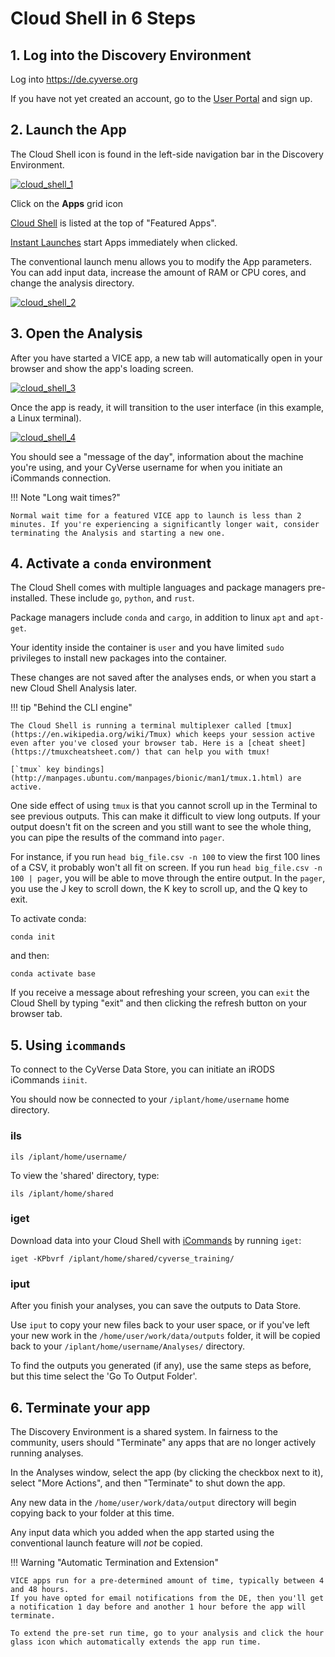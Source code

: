 # Cloud Shell in 6 Steps

## 1. Log into the Discovery Environment

Log into <https://de.cyverse.org>

If you have not yet created an account, go to the [User Portal](https://user.cyverse.org) and sign up.

## 2. Launch the App

The Cloud Shell icon is found in the left-side navigation bar in the Discovery Environment.

[![cloud_shell_1]][cloud_shell_1]

  [cloud_shell_1]: ../../assets/de/cloud_shell_1.png

Click on the **Apps** grid icon

[Cloud Shell](https://de.cyverse.org/apps/de/5f2f1824-57b3-11ec-8180-008cfa5ae621/launch) is listed at the top of "Featured Apps".

[Instant Launches](https://de.cyverse.org/instantlaunches) start Apps immediately when clicked.

The conventional launch menu allows you to modify the App parameters. You can add input data, increase the amount of RAM or CPU cores, and change the analysis directory.

[![cloud_shell_2]][cloud_shell_2]

  [cloud_shell_2]: ../../assets/de/cloud_shell_2.png

## 3. Open the Analysis

After you have started a VICE app, a new tab will automatically open in your browser and show the app's loading screen.

[![cloud_shell_3]][cloud_shell_3]

  [cloud_shell_3]: ../../assets/de/cloud_shell_3.png
  
Once the app is ready, it will transition to the user interface (in this example, a Linux terminal).

[![cloud_shell_4]][cloud_shell_4]

  [cloud_shell_4]: ../../assets/de/cloud_shell_4.png
  
You should see a "message of the day", information about the machine you're using, and your CyVerse username for when you initiate
an iCommands connection.

!!! Note "Long wait times?"
  
    Normal wait time for a featured VICE app to launch is less than 2 minutes. If you're experiencing a significantly longer wait, consider terminating the Analysis and starting a new one.

## 4. Activate a `conda` environment

The Cloud Shell comes with multiple languages and package managers pre-installed. These include `go`, `python`, and `rust`.

Package managers include `conda` and `cargo`, in addition to linux `apt` and `apt-get`.

Your identity inside the container is `user` and you have limited `sudo` privileges to install new packages into the container.

These changes are not saved after the analyses ends, or when you start a new Cloud Shell Analysis later.

!!! tip "Behind the CLI engine"
  
    The Cloud Shell is running a terminal multiplexer called [tmux](https://en.wikipedia.org/wiki/Tmux) which keeps your session active even after you've closed your browser tab. Here is a [cheat sheet](https://tmuxcheatsheet.com/) that can help you with tmux!

    [`tmux` key bindings](http://manpages.ubuntu.com/manpages/bionic/man1/tmux.1.html) are active.

One side effect of using `tmux` is that you cannot scroll up in the Terminal to see previous outputs. This can make it difficult to view long outputs. If your output doesn't fit on the screen and you still want to see the whole thing, you can pipe the results of the command into `pager`.

For instance, if you run `head big_file.csv -n 100` to view the first 100 lines of a CSV, it probably won't all fit on screen. If you run `head big_file.csv -n 100 | pager`, you will be able to move through the entire output. In the `pager`, you use the J key to scroll down, the K key to scroll up, and the Q key to exit.

To activate conda:

``` 
conda init 
```

and then:

``` 
conda activate base 
```

If you receive a message about refreshing your screen, you can `exit` the Cloud Shell by typing "exit" and then clicking the refresh button on your browser tab.

## 5. Using `icommands`

To connect to the CyVerse Data Store, you can initiate an iRODS iCommands `iinit`.

You should now be connected to your `/iplant/home/username` home directory.

### ils

``` 
ils /iplant/home/username/ 
```

To view the 'shared' directory, type:

``` 
ils /iplant/home/shared 
```

### iget 

Download data into your Cloud Shell with [iCommands](https://docs.irods.org/master/icommands/user/) by running `iget`:

``` iget -KPbvrf /iplant/home/shared/cyverse_training/ ```

### iput

After you finish your analyses, you can save the outputs to Data Store.

Use `iput` to copy your new files back to your user space, or if you've left your new work in the `/home/user/work/data/outputs` folder, it will be copied back to your `/iplant/home/username/Analyses/` directory.

To find the outputs you generated (if any), use the same steps as before, but this time select the 'Go To Output Folder'.

## 6. Terminate your app

The Discovery Environment is a shared system. In fairness to the community, users should "Terminate" any apps that
are no longer actively running analyses.

In the Analyses window, select the app (by clicking the checkbox next to it), select "More Actions", and then "Terminate" to shut down the app.

Any new data in the `/home/user/work/data/output` directory will begin copying back to your folder at this time.

Any input data which you added when the app started using the conventional launch feature will *not* be copied.

!!! Warning "Automatic Termination and Extension"

    VICE apps run for a pre-determined amount of time, typically between 4 and 48 hours. 
    If you have opted for email notifications from the DE, then you'll get a notification 1 day before and another 1 hour before the app will terminate. 
    
    To extend the pre-set run time, go to your analysis and click the hour glass icon which automatically extends the app run time.
